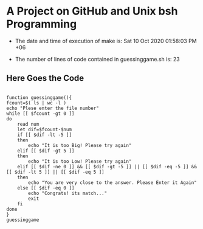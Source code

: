 # A Project on GitHub and Unix bsh Programming


- The date and time of execution of make is: Sat 10 Oct 2020 01:58:03 PM +06

- The number of lines of code contained in guessinggame.sh is: 23

## Here Goes the Code

```

function guessinggame(){
fcount=$( ls | wc -l )
echo "Plese enter the file number"
while [[ $fcount -gt 0 ]]
do
	read num
	let dif=$fcount-$num
	if [[ $dif -lt -5 ]]
	then
		echo "It is too Big! Please try again"
	elif [[ $dif -gt 5 ]]
	then
		echo "It is too Low! Please try again"
	elif [[ $dif -ne 0 ]] && [[ $dif -gt -5 ]] || [[ $dif -eq -5 ]] && [[ $dif -lt 5 ]] || [[ $dif -eq 5 ]]
	then
		echo "You are very close to the answer. Please Enter it Again"
	else [[ $dif -eq 0 ]]
		echo "Congrats! its match..."
		exit	
	fi	
done
}
guessinggame

```
